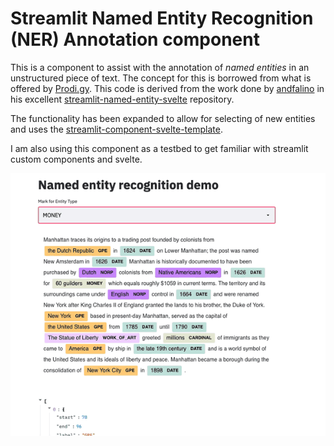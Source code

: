 # Streamlit Named Entity Recognition (NER) Annotation component

This is a component to assist with the annotation of *named entities* in an unstructured piece of text. The concept for this is borrowed from what is offered by [Prodi.gy](https://prodi.gy/). This code is derived from the work done by [andfalino](https://github.com/andfanilo) in his excellent [streamlit-named-entity-svelte](https://github.com/andfanilo/streamlit-named-entity-svelte) repository.

The functionality has been expanded to allow for selecting of new entities and uses the [streamlit-component-svelte-template](https://github.com/93degree/streamlit-component-svelte-template).

I am also using this component as a testbed to get familiar with streamlit custom components and svelte.

![Streamlit NER Annotate Demo GIF](https://github.com/Hironsan/st_ner_annotate/blob/master/docs/st_ner_annotate_demo.gif)
